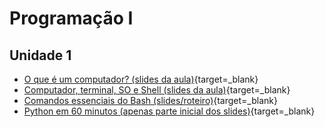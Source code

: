 # Programação I

## Unidade 1

- [O que é um computador? (slides da aula)](/p1-conteudo/0.1-o-que-eh-um-computador){target=_blank}
- [Computador, terminal, SO e Shell (slides da aula)](/p1-conteudo/0.2-computador-terminal-so-e-shell){target=_blank}
- [Comandos essenciais do Bash (slides/roteiro)](/p1-conteudo/0.3-comandos-essenciais-do-bash){target=_blank}
- [Python em 60 minutos (apenas parte inicial dos slides)](/p1-conteudo/1.1-python-em-60-minutos){target=_blank}
